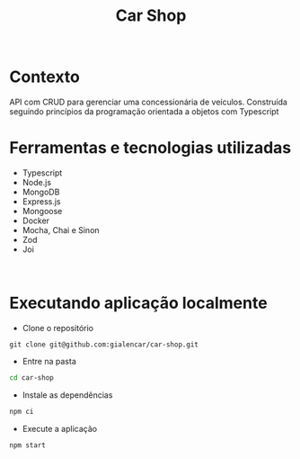 <h1 align="center">Car Shop</h1> <br>

# Contexto

API com CRUD para gerenciar uma concessionária de veículos. Construída seguindo princípios da programação orientada a objetos com Typescript

# Ferramentas e tecnologias utilizadas
* Typescript
* Node.js
* MongoDB
* Express.js
* Mongoose
* Docker
* Mocha, Chai e Sinon
* Zod
* Joi

<br>

# Executando aplicação localmente

- Clone o repositório

```
git clone git@github.com:gialencar/car-shop.git
```

- Entre na pasta

```bash
cd car-shop
```

- Instale as dependências
```bash
npm ci
```

- Execute a aplicação
```
npm start
```
